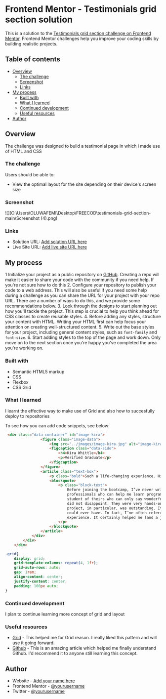 # Frontend Mentor - Testimonials grid section solution

This is a solution to the [Testimonials grid section challenge on Frontend Mentor](https://www.frontendmentor.io/challenges/testimonials-grid-section-Nnw6J7Un7). Frontend Mentor challenges help you improve your coding skills by building realistic projects. 

## Table of contents

- [Overview](#overview)
  - [The challenge](#the-challenge)
  - [Screenshot](#screenshot)
  - [Links](#links)
- [My process](#my-process)
  - [Built with](#built-with)
  - [What I learned](#what-i-learned)
  - [Continued development](#continued-development)
  - [Useful resources](#useful-resources)
- [Author](#author)


## Overview
The challenge was designed to build a testimonial page in which i made use of HTML and CSS

### The challenge

Users should be able to:

- View the optimal layout for the site depending on their device's screen size

### Screenshot

![](C:\Users\OLUWAFEMI\Desktop\FREECOD\testimonials-grid-section-main\Screenshot (4).png)


### Links

- Solution URL: [Add solution URL here](https://your-solution-url.com)
- Live Site URL: [Add live site URL here](https://your-live-site-url.com)

## My process
1 Initialize your project as a public repository on [GitHub](https://github.com/). Creating a repo will make it easier to share your code with the community if you need help. If you're not sure how to do this
2. Configure your repository to publish your code to a web address. This will also be useful if you need some help during a challenge as you can share the URL for your project with your repo URL. There are a number of ways to do this, and we provide some recommendations below.
3. Look through the designs to start planning out how you'll tackle the project. This step is crucial to help you think ahead for CSS classes to create reusable styles.
4. Before adding any styles, structure your content with HTML. Writing your HTML first can help focus your attention on creating well-structured content.
5. Write out the base styles for your project, including general content styles, such as `font-family` and `font-size`.
6. Start adding styles to the top of the page and work down. Only move on to the next section once you're happy you've completed the area you're working on.

### Built with

- Semantic HTML5 markup
- CSS 
- Flexbox
- CSS Grid


### What I learned

I learnt the effective way to make use of Grid and also how to succesfully deploy to repositories

To see how you can add code snippets, see below:

```html
 <div class="data-container" id="image-kira">
                <figure class="image-data">
                    <img src="../images/image-kira.jpg" alt="image-kira">
                    <figcaption class="data-side">
                        <h4>Kira Whittle</h4>
                        <p>Verified Graduate</p>
                    </figcaption>
                </figure>
                <article class="text-box">
                    <p class="bold">Such a life-changing experience. Highly recommended!</p>
                    <blockquote>
                        <p class="block-text">
                            Before joining the bootcamp, I’ve never written a line of code. I needed some structure from 
                            professionals who can help me learn programming step by step. I was encouraged to enroll by a former 
                            student of theirs who can only say wonderful things about the program. The entire curriculum and staff 
                            did not disappoint. They were very hands-on and I never had to wait long for assistance. The agile team 
                            project, in particular, was outstanding. It took my learning to the next level in a way that no tutorial 
                            could ever have. In fact, I’ve often referred to it during interviews as an example of my developent 
                            experience. It certainly helped me land a job as a full-stack developer after receiving multiple offers. 100% recommend! 
                        </p>
                    </blockquote>
                </article>
            </div>
        </div>
    </div>
```
```css
.grid{
    display: grid;
    grid-template-columns: repeat(4, 1fr);
    grid-auto-rows: auto;
    gap: 1rem;
    align-content: center;
    justify-content: center;
    padding: 100px auto;
}
```

### Continued development

I plan to continue learning more concept of grid and layout 


### Useful resources

- [Grid](https://www.youtube.com/watch?v=EaWj2AWI5Es) - This helped me for Grid reason. I really liked this pattern and will use it going forward.
- [Github](https://www.youtube.com/watch?v=CvUiKWv2-C0) - This is an amazing article which helped me finally understand Github. I'd recommend it to anyone still learning this concept.


## Author

- Website - [Add your name here](https://www.your-site.com)
- Frontend Mentor - [@yourusername](https://www.frontendmentor.io/profile/yourusername)
- Twitter - [@yourusername](https://www.twitter.com/yourusername)




